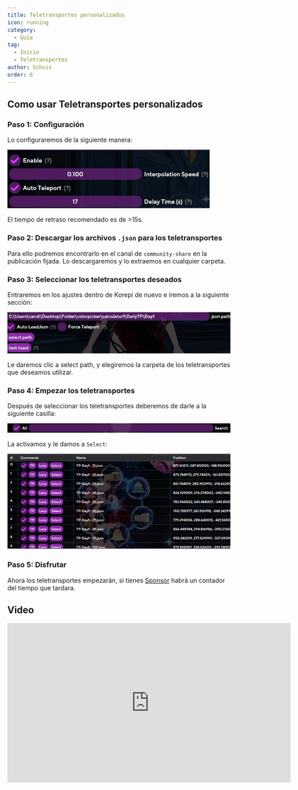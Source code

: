 ```yaml
---
title: Teletransportes personalizados
icon: running
category:
  - Guía
tag:
  - Inicio
  - Teletransportes
author: Schvis
order: 6
---
```


## Como usar Teletransportes personalizados

### Paso 1: Configuración

Lo configuraremos de la siguiente manera:

![](/assets/images/docs/202312/teleport1.png)

El tiempo de retraso recomendado es de >15s.

### Paso 2: Descargar los archivos `.json` para los teletransportes

Para ello podremos encontrarlo en el canal de `community-share` en la publicación fijada. Lo descargaremos y lo extraemos en cualquier carpeta.

### Paso 3: Seleccionar los teletransportes deseados

Entraremos en los ajustes dentro de Korepi de nuevo e iremos a la siguiente sección:

![](/assets/images/docs/202312/teleport2.png)

Le daremos clic a select path, y elegiremos la carpeta de los teletransportes que deseamos utilizar.

### Paso 4: Empezar los teletransportes

Después de seleccionar los teletransportes deberemos de darle a la siguiente casilla:

![](/assets/images/docs/202312/teleport3.png)

La activamos y le damos a `Select`: 

![](/assets/images/docs/202312/teleport4.png)

### Paso 5: Disfrutar

Ahora los teletransportes empezarán, si tienes [Sponsor](../start/sponsor.md) habrá un contador del tiempo que tardara.

## Video

<div class="iframe-container"><iframe width="640" height="360" src="https://www.youtube.com/embed/1ft6xYr2EmM" title="Part 1 - How to Use &#39;Custom Teleports&#39; in Colorpicker or Calculator" frameborder="0" allow="accelerometer; autoplay; clipboard-write; encrypted-media; gyroscope; picture-in-picture; web-share" allowfullscreen></iframe></div>
